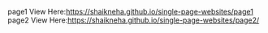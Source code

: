page1 View Here:https://shaikneha.github.io/single-page-websites/page1
page2 View Here:https://shaikneha.github.io/single-page-websites/page2/
